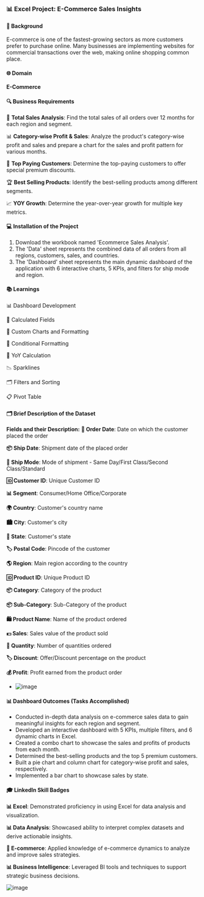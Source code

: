 
### 📊 Excel Project: E-Commerce Sales Insights

#### 📝 Background
E-commerce is one of the fastest-growing sectors as more customers prefer to purchase online. Many businesses are implementing websites for commercial transactions over the web, making online shopping common place.

#### 🌐 Domain
**E-Commerce**

#### 🔍 Business Requirements
 🛒 **Total Sales Analysis**: Find the total sales of all orders over 12 months for each region and segment.
 
 📊 **Category-wise Profit & Sales**: Analyze the product's category-wise profit and sales and prepare a chart for the sales and profit pattern for various months.
 
 💸 **Top Paying Customers**: Determine the top-paying customers to offer special premium discounts.
 
 🏆 **Best Selling Products**: Identify the best-selling products among different segments.
 
 📈 **YOY Growth**: Determine the year-over-year growth for multiple key metrics.

#### 💻 Installation of the Project
1. Download the workbook named 'Ecommerce Sales Analysis'.
2. The 'Data' sheet represents the combined data of all orders from all regions, customers, sales, and countries.
3. The 'Dashboard' sheet represents the main dynamic dashboard of the application with 6 interactive charts, 5 KPIs, and filters for ship mode and region.

#### 📚 Learnings
 📊 Dashboard Development
 
 🧮 Calculated Fields
 
 📐 Custom Charts and Formatting
 
 🎨 Conditional Formatting
 
 📅 YoY Calculation
 
 📉 Sparklines
 
 🗂️ Filters and Sorting
 
 📋 Pivot Table

#### 🗂️ Brief Description of the Dataset
**Fields and their Description:**
 **📅 Order Date**: Date on which the customer placed the order
 
 **📦 Ship Date**: Shipment date of the placed order
 
 **🚚 Ship Mode**: Mode of shipment - Same Day/First Class/Second Class/Standard
 
 **🆔 Customer ID**: Unique Customer ID
 
 **📊 Segment**: Consumer/Home Office/Corporate
 
 **🌍 Country**: Customer's country name
 
 **🏙️ City**: Customer's city
 
 **🌆 State**: Customer's state
 
 **🏷️ Postal Code**: Pincode of the customer
 
 **🌎 Region**: Main region according to the country
 
 **🆔 Product ID**: Unique Product ID
 
 **📦 Category**: Category of the product
 
 **📦 Sub-Category**: Sub-Category of the product
 
 **🛍️ Product Name**: Name of the product ordered
 
 **💵 Sales**: Sales value of the product sold
 
 **🔢 Quantity**: Number of quantities ordered
 
 **🏷️ Discount**: Offer/Discount percentage on the product
 
 **💰 Profit**: Profit earned from the product order

- ![image](https://github.com/DrPoojaAbhijith/Excel_Project-E-Commerce-Sales-Insights/assets/160575120/194b7372-4dc8-4ac9-9030-b47ca8f71e4e)


#### 📊 Dashboard Outcomes (Tasks Accomplished)
- Conducted in-depth data analysis on e-commerce sales data to gain meaningful insights for each region and segment.
- Developed an interactive dashboard with 5 KPIs, multiple filters, and 6 dynamic charts in Excel.
- Created a combo chart to showcase the sales and profits of products from each month.
- Determined the best-selling products and the top 5 premium customers.
- Built a pie chart and column chart for category-wise profit and sales, respectively.
- Implemented a bar chart to showcase sales by state.

#### 🎓 LinkedIn Skill Badges
 **📊 Excel**: Demonstrated proficiency in using Excel for data analysis and visualization.
 
 **📊 Data Analysis**: Showcased ability to interpret complex datasets and derive actionable insights.
 
 **🛒 E-commerce**: Applied knowledge of e-commerce dynamics to analyze and improve sales strategies.
 
 **📊 Business Intelligence**: Leveraged BI tools and techniques to support strategic business decisions.

![image](https://github.com/DrPoojaAbhijith/Excel_Project-E-Commerce-Sales-Insights/assets/160575120/0e0e0a1d-15cd-4e6b-8ead-4d606796deec)


